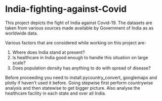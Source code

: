# India-fighting-against-Covid # 

This project depicts the fight of India against Covid-19. 
The datasets are taken from various sources made available by Government of India as as worldwide data.

Various factors that are considered while working on this project are-
1. Where does India stand at present?
2. Is healthcare in India good enough to handle this situation on large scale?
3. Does population density has anything to do with spread of disease?

Before proceeding you need to install pycountry_convert, googlemaps and plotly if haven't used it before.
Going stepwise first perform countrywise analysis and then statewise to get bigger picture. Also analyse the healthcare facility in each state and over all India.


